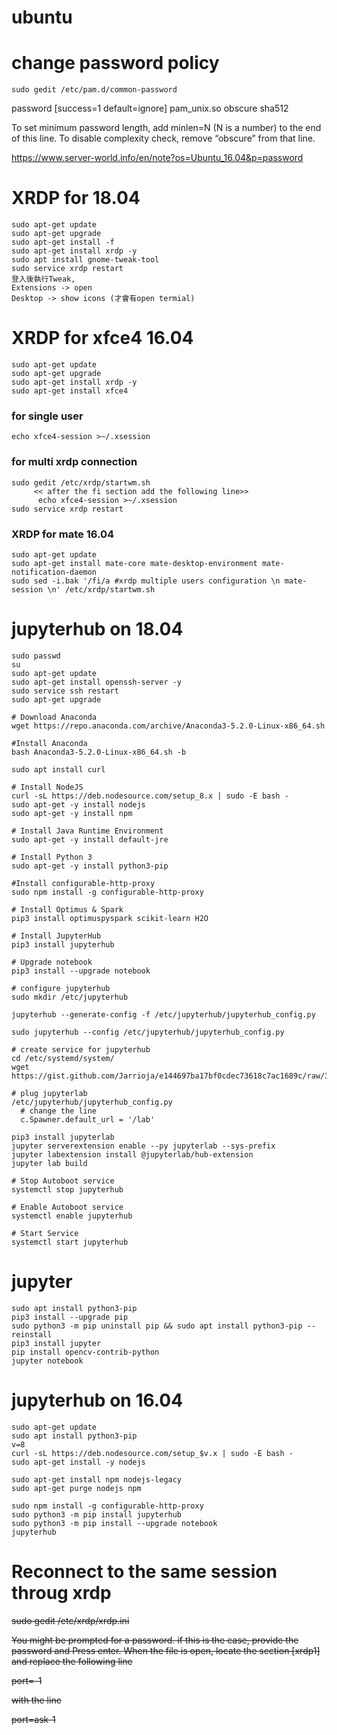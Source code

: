 # ubuntu

# change password policy
```
sudo gedit /etc/pam.d/common-password
```

password     [success=1 default=ignore]    pam_unix.so obscure sha512

To set minimum password length, add minlen=N (N is a number) to the end of this line.
To disable complexity check, remove “obscure” from that line.

https://www.server-world.info/en/note?os=Ubuntu_16.04&p=password


# XRDP for 18.04
```
sudo apt-get update
sudo apt-get upgrade
sudo apt-get install -f
sudo apt-get install xrdp -y
sudo apt install gnome-tweak-tool
sudo service xrdp restart
登入後執行Tweak,
Extensions -> open
Desktop -> show icons (才會有open termial)
```

# XRDP for xfce4 16.04
```
sudo apt-get update
sudo apt-get upgrade
sudo apt-get install xrdp -y
sudo apt-get install xfce4
```
### for single user
```
echo xfce4-session >~/.xsession 
```
### for multi xrdp connection
```
sudo gedit /etc/xrdp/startwm.sh
     << after the fi section add the following line>>     
      echo xfce4-session >~/.xsession
sudo service xrdp restart
```

### XRDP for mate 16.04
```
sudo apt-get update
sudo apt-get install mate-core mate-desktop-environment mate-notification-daemon
sudo sed -i.bak '/fi/a #xrdp multiple users configuration \n mate-session \n' /etc/xrdp/startwm.sh
```


# jupyterhub on 18.04
```
sudo passwd
su
sudo apt-get update
sudo apt-get install openssh-server -y
sudo service ssh restart
sudo apt-get upgrade

# Download Anaconda
wget https://repo.anaconda.com/archive/Anaconda3-5.2.0-Linux-x86_64.sh

#Install Anaconda
bash Anaconda3-5.2.0-Linux-x86_64.sh -b

sudo apt install curl

# Install NodeJS
curl -sL https://deb.nodesource.com/setup_8.x | sudo -E bash -
sudo apt-get -y install nodejs
sudo apt-get -y install npm

# Install Java Runtime Environment
sudo apt-get -y install default-jre

# Install Python 3
sudo apt-get -y install python3-pip

#Install configurable-http-proxy
sudo npm install -g configurable-http-proxy

# Install Optimus & Spark
pip3 install optimuspyspark scikit-learn H2O

# Install JupyterHub
pip3 install jupyterhub

# Upgrade notebook
pip3 install --upgrade notebook

# configure jupyterhub
sudo mkdir /etc/jupyterhub

jupyterhub --generate-config -f /etc/jupyterhub/jupyterhub_config.py

sudo jupyterhub --config /etc/jupyterhub/jupyterhub_config.py

# create service for jupyterhub
cd /etc/systemd/system/
wget https://gist.github.com/Jarrioja/e144697ba17bf0cdec73618c7ac1689c/raw/320e61d614926a15c988873a8b7523ec6e48c926/jupyterhub.service

# plug jupyterlab
/etc/jupyterhub/jupyterhub_config.py
  # change the line  
  c.Spawner.default_url = '/lab'   

pip3 install jupyterlab
jupyter serverextension enable --py jupyterlab --sys-prefix
jupyter labextension install @jupyterlab/hub-extension
jupyter lab build

# Stop Autoboot service
systemctl stop jupyterhub

# Enable Autoboot service
systemctl enable jupyterhub

# Start Service
systemctl start jupyterhub

```
# jupyter
```
sudo apt install python3-pip
pip3 install --upgrade pip
sudo python3 -m pip uninstall pip && sudo apt install python3-pip --reinstall
pip3 install jupyter
pip install opencv-contrib-python
jupyter notebook
```

# jupyterhub on 16.04
```
sudo apt-get update
sudo apt install python3-pip
v=8
curl -sL https://deb.nodesource.com/setup_$v.x | sudo -E bash -
sudo apt-get install -y nodejs

sudo apt-get install npm nodejs-legacy
sudo apt-get purge nodejs npm

sudo npm install -g configurable-http-proxy
sudo python3 -m pip install jupyterhub 
sudo python3 -m pip install --upgrade notebook
jupyterhub

```


# Reconnect to the same session throug xrdp <no longer use>

~~sudo gedit /etc/xrdp/xrdp.ini~~

~~You might be prompted for a password. if this is the case, provide the password and Press enter.   When the file is open, locate the section [xrdp1] and replace the following line~~

~~port=-1~~

~~with the line~~

~~port=ask-1~~
